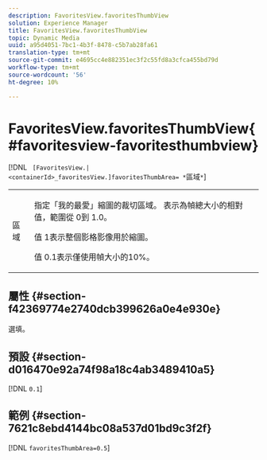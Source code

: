 ```yaml
---
description: FavoritesView.favoritesThumbView
solution: Experience Manager
title: FavoritesView.favoritesThumbView
topic: Dynamic Media
uuid: a95d4051-7bc1-4b3f-8478-c5b7ab28fa61
translation-type: tm+mt
source-git-commit: e4695cc4e882351ec3f2c55fd8a3cfca455bd79d
workflow-type: tm+mt
source-wordcount: '56'
ht-degree: 10%

---
```



# FavoritesView.favoritesThumbView{#favoritesview-favoritesthumbview}

[!DNL ` [FavoritesView.|<containerId>_favoritesView.]favoritesThumbArea= *`區域`*`]

<table id="table_2B109D2F91E64B5382B31921C3780FA5"> 
 <tbody> 
  <tr> 
   <td colname="col1"> <p><span class="codeph"><span class="varname"> 區域</span></span> </p> </td> 
   <td colname="col2"> <p> 指定「我的最愛」縮圖的裁切區域。 表示為幀總大小的相對值，範圍從<span class="codeph"> 0</span>到<span class="codeph"> 1.0</span>。 </p> <p>值<span class="codeph"> 1</span>表示整個影格影像用於縮圖。 </p> <p>值<span class="codeph"> 0.1</span>表示僅使用幀大小的10%。 </p> </td> 
  </tr> 
 </tbody> 
</table>

## 屬性 {#section-f42369774e2740dcb399626a0e4e930e}

選填。

## 預設 {#section-d016470e92a74f98a18c4ab3489410a5}

[!DNL `0.1`]

## 範例 {#section-7621c8ebd4144bc08a537d01bd9c3f2f}

[!DNL `favoritesThumbArea=0.5`]
